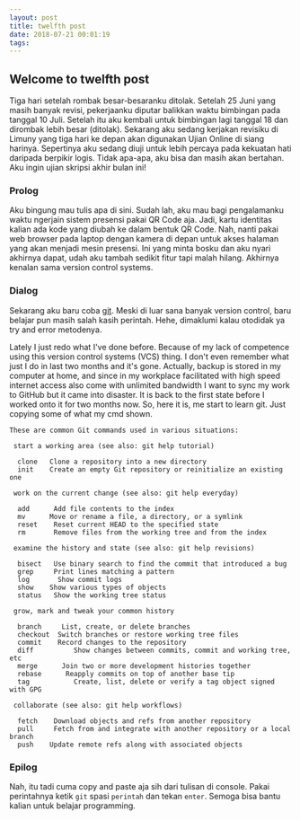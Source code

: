 ```yaml
---
layout: post
title: twelfth post
date: 2018-07-21 00:01:19
tags:
---
```


## Welcome to twelfth post

Tiga hari setelah rombak besar-besaranku ditolak. Setelah 25 Juni yang masih banyak revisi, pekerjaanku diputar balikkan waktu bimbingan pada tanggal 10 Juli. Setelah itu aku kembali untuk bimbingan lagi tanggal 18 dan dirombak lebih besar (ditolak). Sekarang aku sedang kerjakan revisiku di Limuny yang tiga hari ke depan akan digunakan Ujian Online di siang harinya. Sepertinya aku sedang diuji untuk lebih percaya pada kekuatan hati daripada berpikir logis. Tidak apa-apa, aku bisa dan masih akan bertahan. Aku ingin ujian skripsi akhir bulan ini!

### Prolog

Aku bingung mau tulis apa di sini. Sudah lah, aku mau bagi pengalamanku waktu ngerjain sistem presensi pakai QR Code aja. Jadi, kartu identitas kalian ada kode yang diubah ke dalam bentuk QR Code. Nah, nanti pakai web browser pada laptop dengan kamera di depan untuk akses halaman yang akan menjadi mesin presensi. Ini yang minta bosku dan aku nyari akhirnya dapat, udah aku tambah sedikit fitur tapi malah hilang. Akhirnya kenalan sama version control systems.

### Dialog

Sekarang aku baru coba [git](https://git-scm.com/). Meski di luar sana banyak version control, baru belajar pun masih salah kasih perintah. Hehe, dimaklumi kalau otodidak ya try and error metodenya.

Lately I just redo what I've done before. Because of my lack of competence using this version control systems (VCS) thing. I don't even remember what just I do in last two months and it's gone. Actually, backup is stored in my computer at home, and since in my workplace facilitated with high speed internet access also come with unlimited bandwidth I want to sync my work to GitHub but it came into disaster. It is back to the first state before I worked onto it for two months now. So, here it is, me start to learn git. Just copying some of what my cmd shown.

    These are common Git commands used in various situations: 

     start a working area (see also: git help tutorial) 

      clone   Clone a repository into a new directory 
      init    Create an empty Git repository or reinitialize an existing one 

     work on the current change (see also: git help everyday) 

      add      Add file contents to the index 
      mv      Move or rename a file, a directory, or a symlink 
      reset    Reset current HEAD to the specified state 
      rm       Remove files from the working tree and from the index 

     examine the history and state (see also: git help revisions) 

      bisect   Use binary search to find the commit that introduced a bug 
      grep     Print lines matching a pattern 
      log       Show commit logs 
      show    Show various types of objects 
      status   Show the working tree status 

     grow, mark and tweak your common history 

      branch     List, create, or delete branches 
      checkout  Switch branches or restore working tree files 
      commit    Record changes to the repository 
      diff          Show changes between commits, commit and working tree, etc 
      merge      Join two or more development histories together 
      rebase      Reapply commits on top of another base tip 
      tag           Create, list, delete or verify a tag object signed with GPG 

     collaborate (see also: git help workflows) 

      fetch    Download objects and refs from another repository 
      pull     Fetch from and integrate with another repository or a local branch 
      push    Update remote refs along with associated objects 
      
### Epilog

Nah, itu tadi cuma copy and paste aja sih dari tulisan di console. Pakai perintahnya ketik `git` spasi `perintah` dan tekan `enter`. Semoga bisa bantu kalian untuk belajar programming.
